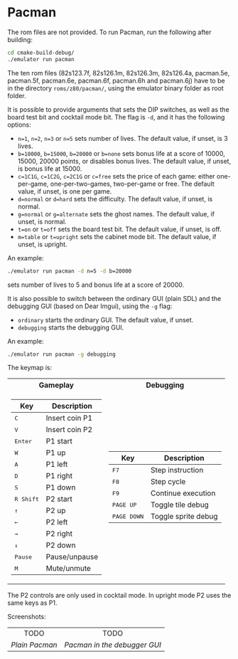 # Pacman

The rom files are not provided. To run Pacman, run the following after building:

```sh
cd cmake-build-debug/
./emulator run pacman
```

The ten rom files (82s123.7f, 82s126.1m, 82s126.3m, 82s126.4a, pacman.5e, pacman.5f, pacman.6e, pacman.6f, pacman.6h
and pacman.6j) have to be in the directory `roms/z80/pacman/`, using the emulator binary folder as root folder.

It is possible to provide arguments that sets the DIP switches, as well as the board test bit and cocktail mode bit.
The flag is `-d`, and it has the following options:

- `n=1`, `n=2`, `n=3` or `n=5` sets number of lives. The default value, if unset, is 3 lives.
- `b=10000`, `b=15000`, `b=20000` or `b=none` sets bonus life at a score of 10000, 15000, 20000 points, or disables
  bonus lives. The default value, if unset, is bonus life at 15000.
- `c=1C1G`, `c=1C2G`, `c=2C1G` or `c=free` sets the price of each game: either one-per-game, one-per-two-games,
  two-per-game or free. The default value, if unset, is one per game.
- `d=normal` or `d=hard` sets the difficulty. The default value, if unset, is normal.
- `g=normal` or `g=alternate` sets the ghost names. The default value, if unset, is normal.
- `t=on` or `t=off` sets the board test bit. The default value, if unset, is off.
- `m=table` or `t=upright` sets the cabinet mode bit. The default value, if unset, is upright.

An example:

```sh
./emulator run pacman -d n=5 -d b=20000
```

sets number of lives to 5 and bonus life at a score of 20000.

It is also possible to switch between the ordinary GUI (plain SDL) and the debugging GUI (based on Dear Imgui), using
the `-g` flag:

- `ordinary` starts the ordinary GUI. The default value, if unset.
- `debugging` starts the debugging GUI.

An example:

```sh
./emulator run pacman -g debugging
```

The keymap is:

<table>
<tr>
<th>Gameplay</th><th>Debugging</th>
</tr>
<tr>
<td>

| Key                | Description    |
|--------------------|----------------|
| <kbd>C</kbd>       | Insert coin P1 |
| <kbd>V</kbd>       | Insert coin P2 |
| <kbd>Enter</kbd>   | P1 start       |
| <kbd>W</kbd>       | P1 up          |
| <kbd>A</kbd>       | P1 left        |
| <kbd>D</kbd>       | P1 right       |
| <kbd>S</kbd>       | P1 down        |
| <kbd>R Shift</kbd> | P2 start       |
| <kbd>↑</kbd>       | P2 up          |
| <kbd>←</kbd>       | P2 left        |
| <kbd>→</kbd>       | P2 right       |
| <kbd>↓</kbd>       | P2 down        |
| <kbd>Pause</kbd>   | Pause/unpause  |
| <kbd>M</kbd>       | Mute/unmute    |

</td>
<td>

| Key                  | Description         |
|----------------------|---------------------|
| <kbd>F7</kbd>        | Step instruction    |
| <kbd>F8</kbd>        | Step cycle          |
| <kbd>F9</kbd>        | Continue execution  |
| <kbd>PAGE UP</kbd>   | Toggle tile debug   |
| <kbd>PAGE DOWN</kbd> | Toggle sprite debug |

</td>
</tr>
</table>

The P2 controls are only used in cocktail mode. In upright mode P2 uses the same keys as P1.

Screenshots:

|                |                              |
|:--------------:|:----------------------------:|
|      TODO      |             TODO             | 
| *Plain Pacman* | *Pacman in the debugger GUI* |